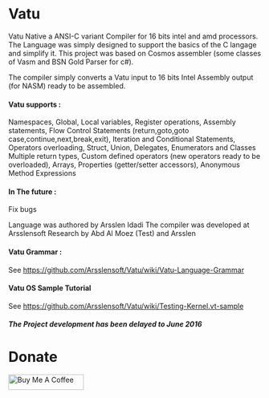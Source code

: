 # Vatu
Vatu Native a ANSI-C variant Compiler for 16 bits intel and amd processors.
The Language was simply designed to support the basics of the C langage and simplify it.
This project was based on Cosmos assembler (some classes of Vasm and BSN Gold Parser for c#).

The compiler simply converts a Vatu input to 16 bits Intel Assembly output (for NASM) ready to be
assembled.

#### Vatu supports :
Namespaces,
Global, Local variables,
Register operations,
Assembly statements,
Flow Control Statements (return,goto,goto case,continue,next,break,exit),
Iteration and Conditional Statements,
Operators overloading,
Struct, Union, Delegates, Enumerators and Classes
Multiple return types,
Custom defined operators (new operators ready to be overloaded),
Arrays,
Properties (getter/setter accessors),
Anonymous Method Expressions



#### In The future : 
Fix bugs

Language was authored by Arsslen Idadi
The compiler was developed at Arsslensoft Research by Abd Al Moez (Test) and Arsslen

#### Vatu Grammar :
  See https://github.com/Arsslensoft/Vatu/wiki/Vatu-Language-Grammar
#### Vatu OS Sample Tutorial
  See https://github.com/Arsslensoft/Vatu/wiki/Testing-Kernel.vt-sample
##### The Project development has been delayed to June 2016

# Donate
<a href="https://www.buymeacoffee.com/arsslensoft" target="_blank"><img src="https://cdn.buymeacoffee.com/buttons/default-blue.png" alt="Buy Me A Coffee" style="height: 31px !important;width: 150px !important;" ></a>
